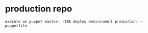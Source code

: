 # production repo
```
execute on puppet master: r10k deploy environment production --puppetfile
```
